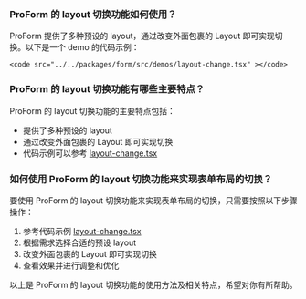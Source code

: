 ### ProForm 的 layout 切换功能如何使用？

ProForm 提供了多种预设的 layout，通过改变外面包裹的 Layout 即可实现切换。以下是一个 demo 的代码示例：

```tsx
<code src="../../packages/form/src/demos/layout-change.tsx" ></code>
```

### ProForm 的 layout 切换功能有哪些主要特点？

ProForm 的 layout 切换功能的主要特点包括：
- 提供了多种预设的 layout
- 通过改变外面包裹的 Layout 即可实现切换
- 代码示例可以参考 [layout-change.tsx](../../packages/form/src/demos/layout-change.tsx)

### 如何使用 ProForm 的 layout 切换功能来实现表单布局的切换？

要使用 ProForm 的 layout 切换功能来实现表单布局的切换，只需要按照以下步骤操作：
1. 参考代码示例 [layout-change.tsx](../../packages/form/src/demos/layout-change.tsx)
2. 根据需求选择合适的预设 layout
3. 改变外面包裹的 Layout 即可实现切换
4. 查看效果并进行调整和优化

以上是 ProForm 的 layout 切换功能的使用方法及相关特点，希望对你有所帮助。